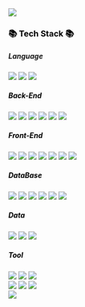 <div align=left>  
  <img src="https://capsule-render.vercel.app/api?type=waving&color=gradient&height=200&section=header&text=Yeonjae%20Github!&fontSize=90" />
  <h3 style="color:black">📚 Tech Stack 📚</h3>
  <h5>Language</h5>
  <img src="https://img.shields.io/badge/java-007396?style=for-the-badge&logo=java&logoColor=white"> 
  <img src="https://img.shields.io/badge/c%23-00599C?style=for-the-badge&logo=c%2B%2B&logoColor=white">
  <img src="https://img.shields.io/badge/javascript-F7DF1E?style=for-the-badge&logo=javascript&logoColor=black">   
  <br>
  <h5 style="color:black">Back-End</h5>
  <img src="https://img.shields.io/badge/ASP.NET-512BD4?style=for-the-badge&logo=dotnet&logoColor=white"> 
  <img src="https://img.shields.io/badge/spring-6DB33F?style=for-the-badge&logo=spring&logoColor=white"> 
  <img src="https://img.shields.io/badge/springboot(MSA)-6DB33F?style=for-the-badge&logo=springboot&logoColor=white">
  <img src="https://img.shields.io/badge/node.js-339933?style=for-the-badge&logo=Node.js&logoColor=white">  
  <img src="https://img.shields.io/badge/express-000000?style=for-the-badge&logo=express&logoColor=white">  
  <img src="https://img.shields.io/badge/swagger-85EA2D?style=for-the-badge&logo=swagger&logoColor=white">  
  <br>
  <h5 style="color:black">Front-End</h5>  
  <img src="https://img.shields.io/badge/vue.js-4FC08D?style=for-the-badge&logo=vue.js&logoColor=white"> 
  <img src="https://img.shields.io/badge/react-61DAFB?style=for-the-badge&logo=react&logoColor=black">   
  <img src="https://img.shields.io/badge/webpack-8DD6F9?style=for-the-badge&logo=webpack&logoColor=white">
  <img src="https://img.shields.io/badge/babel-F9DC3E?style=for-the-badge&logo=babel&logoColor=white">
  <img src="https://img.shields.io/badge/html5-E34F26?style=for-the-badge&logo=html5&logoColor=white"> 
  <img src="https://img.shields.io/badge/css-1572B6?style=for-the-badge&logo=css3&logoColor=white"> 
  <img src="https://img.shields.io/badge/jquery-0769AD?style=for-the-badge&logo=jquery&logoColor=white">
  <br>
  <h5 style="color:black">DataBase</h5>  
  <img src="https://img.shields.io/badge/oracle-F80000?style=for-the-badge&logo=oracle&logoColor=white"> 
  <img src="https://img.shields.io/badge/Tibero-003545?style=for-the-badge&logo=mysql&logoColor=white">     
  <img src="https://img.shields.io/badge/PostgreSQL-4169E1?style=for-the-badge&logo=postgresql&logoColor=white">   
  <img src="https://img.shields.io/badge/MSSQL-CC2927?style=for-the-badge&logo=microsoftsqlserver&logoColor=white"> 
  <img src="https://img.shields.io/badge/mysql-4479A1?style=for-the-badge&logo=mysql&logoColor=white"> 
  <img src="https://img.shields.io/badge/mariaDB-003545?style=for-the-badge&logo=mariaDB&logoColor=white"> 
  <br>
  <h5 style="color:black">Data</h5>  
  <img src="https://img.shields.io/badge/airflow-017CEE?style=for-the-badge&logo=apacheairflow&logoColor=white"> 
  <img src="https://img.shields.io/badge/apachespark-25A1C?style=for-the-badge&logo=apachespark&logoColor=white">    
  <img src="https://img.shields.io/badge/trino-DD00A1?style=for-the-badge&logo=trino&logoColor=white"> 
  <br>
  <h5 style="color:black">Tool</h5>  
  <img src="https://img.shields.io/badge/github-181717?style=for-the-badge&logo=github&logoColor=white">
  <img src="https://img.shields.io/badge/gitlab-FC6D26?style=for-the-badge&logo=gitlab&logoColor=white">  
  <img src="https://img.shields.io/badge/git-F05032?style=for-the-badge&logo=git&logoColor=white">  
  <br>
  <img src="https://img.shields.io/badge/Eclipse%20IDE-2C2255.svg?&style=for-the-badge&logo=Eclipse%20IDE&logoColor=white">  
  <img src="https://img.shields.io/badge/Visual%20Studio-512BD4.svg?&style=for-the-badge&logo=Visual%20Studio&logoColor=white">
  <img src="https://img.shields.io/badge/Visual%20Studio%20Code-007ACC.svg?&style=for-the-badge&logo=Visual%20Studio%20Code&logoColor=white">    
  <br>  
  <img src="https://img.shields.io/badge/confluence-172B4D.svg?&style=for-the-badge&logo=confluence&logoColor=white">
</div>
